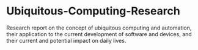 # Ubiquitous-Computing-Research
Research report on the concept of ubiquitous computing and automation, 
their application to the current development of software and devices, 
and their current and potential impact on daily lives.  
